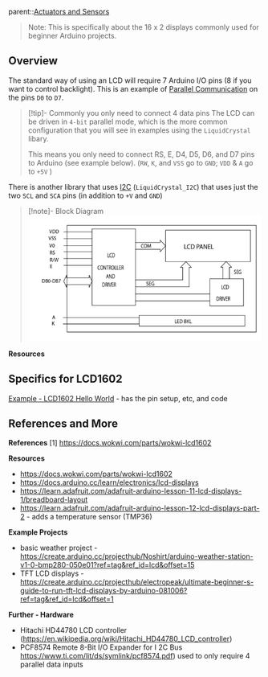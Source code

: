 parent::[Actuators and Sensors](Actuators%20and%20Sensors.md)

> Note: This is specifically about the 16 x 2 displays commonly used for beginner Arduino projects.

## Overview

The standard way of using an LCD will require 7 Arduino I/O pins (8 if you want to control backlight). This is an example of [Parallel Communication](Parallel%20Communication.md) on the pins `D0` to `D7`.

> [!tip]- Commonly you only need to connect 4 data pins 
> The LCD can be driven in `4-bit` parallel mode, which is the more common configuration that you will see in examples using the `LiquidCrystal` libary.	
> 
> This means you only need to connect RS, E, D4, D5, D6, and D7 pins to Arduino (see example below). (`RW`, `K`, and `VSS` go to `GND`; `VDD` &  `A` go to `+5V` )

There is another library that uses [I2C](I2C.md) (`LiquidCrystal_I2C`) that uses just the two `SCL` and `SCA` pins (in addition to `+V` and `GND`)

> [!note]- Block Diagram
> ![Pasted image 20221017112251](attachments/Pasted%20image%2020221017112251.png)

**Resources**

## Specifics for LCD1602

[Example - LCD1602 Hello World](Example%20-%20LCD1602%20Hello%20World.md) - has the pin setup, etc, and code

## References and More

**References**
[1] https://docs.wokwi.com/parts/wokwi-lcd1602

**Resources**
- https://docs.wokwi.com/parts/wokwi-lcd1602
- https://docs.arduino.cc/learn/electronics/lcd-displays
- https://learn.adafruit.com/adafruit-arduino-lesson-11-lcd-displays-1/breadboard-layout
- https://learn.adafruit.com/adafruit-arduino-lesson-12-lcd-displays-part-2 - adds a temperature sensor (TMP36)

**Example Projects**
- basic weather project - https://create.arduino.cc/projecthub/Noshirt/arduino-weather-station-v1-0-bmp280-050e01?ref=tag&ref_id=lcd&offset=15
- TFT LCD displays - https://create.arduino.cc/projecthub/electropeak/ultimate-beginner-s-guide-to-run-tft-lcd-displays-by-arduino-081006?ref=tag&ref_id=lcd&offset=1

**Further - Hardware**
- Hitachi HD44780 LCD controller (https://en.wikipedia.org/wiki/Hitachi_HD44780_LCD_controller) 
- PCF8574 Remote 8-Bit I/O Expander for I 2C Bus https://www.ti.com/lit/ds/symlink/pcf8574.pdf) used to only require 4 parallel data inputs